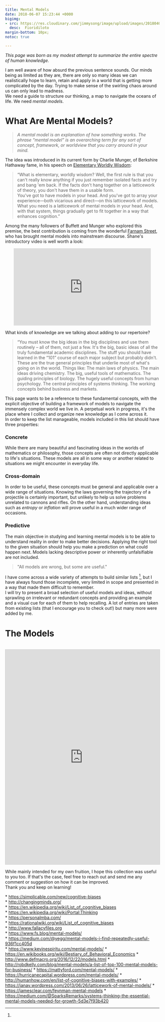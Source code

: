 ```yaml
---
title: Mental Models
date: 2018-06-07 15:23:44 +0000
bigimg:
- src: https://res.cloudinary.com/jimmysong/image/upload/images/2018040501.jpg
  desc:  Fioridiloto
margin-bottom: 10px;
notoc: true

---
```

_This page was born as my modest attempt to summarize the entire spectre of human knowledge._

I am well aware of how absurd the previous sentence sounds. Our minds being as limited as they are, there are only so many ideas we can realistically  hope to learn, retain and apply in a world that is getting more complicated by the day. Trying to make sense of the swirling chaos around us can only lead to madness.  
We need a guide to structure our thinking, a map to navigate the oceans of life. We need _mental models_.

# **What Are Mental Models?**

> _A mental model is an explanation of how something works. The phrase “mental model” is an overarching term for any sort of concept, framework, or worldview that you carry around in your mind._

The idea was introduced in its current form by Charlie Munger, of Berkshire Hathaway fame, in his speech on [Elementary Worldly Wisdom](https://old.ycombinator.com/munger.html):

> “What is elementary, worldly wisdom? Well, the first rule is that you can't really know anything if you just remember isolated facts and try and bang 'em back. If the facts don't hang together on a latticework of theory, you don't have them in a usable form.  
> You've got to have models in your head. And you've got to array your experience—both vicarious and direct—on this latticework of models. What you need is a latticework of mental models in your head. And, with that system, things gradually get to fit together in a way that enhances cognition.”

Among the many followers of Buffett and Munger who explored this premise, the best contribution is coming from the wonderful [Farnam Street](https://www.fs.blog/), who has brought mental models into mainstream discourse. Shane's introductory video is well worth a look:

<div style="text-align: center"><iframe src="https://player.vimeo.com/video/177585900" width="448" height="252" frameborder="0" webkitallowfullscreen mozallowfullscreen allowfullscreen></iframe></div>

What kinds of knowledge are we talking about adding to our repertoire?

> “You must know the big ideas in the big disciplines and use them routinely – all of them, not just a few.
> It's the big, basic ideas of all the truly fundamental academic disciplines. The stuff you should have learned in the “101” course of each major subject but probably didn't.  
> These are the true general principles that underlie most of what's going on in the world. Things like: The main laws of physics. The main ideas driving chemistry. The big, useful tools of mathematics. The guiding principles of biology. The hugely useful concepts from human psychology. The central principles of systems thinking. The working concepts behind business and markets.

This page wants to be a reference to these fundamental concepts, with the explicit objective of building a framework of models to navigate the immensely complex world we live in. A perpetual work in progress, it's  the place where I collect and organize new knowledge as I come across it.  
In order to keep the list manageable, models included in this list should have three properties:

### Concrete

While there are many beautiful and fascinating ideas in the worlds of mathematics or philosophy, those concepts are often not directly applicable to life's situations. These models are all in some way or another related to situations we might encounter in everyday life.

### Cross-domain

In order to be useful, these concepts must be general and applicable over a wide range of situations. Knowing the laws governing the trajectory of a projectile is certainly important, but unlikely to help us solve problems unrelated to cannons and rifles. On the other hand, understanding ideas such as _entropy_ or _inflation_ will prove useful in a much wider range of occasions.

### Predictive

The main objective in studying and learning mental models is to be able to understand reality in order to make better decisions. Applying the right tool to the given situation should help you make a prediction on what could happen next. Models lacking descriptive power or inherently unfalsifiable are not included.

> "All models are wrong, but some are useful."

I have come across a wide variety of attempts to build similar lists [^1], but I have always found those incomplete, very limited in scope and presented in a way that made them difficult to remember.  
I will try to present a broad selection of useful models and ideas, without sprawling on irrelevant or redundant concepts and providing an example and a visual cue for each of them to help recalling. A lot of entries are taken from existing lists (that I encourage you to check out!) but many more were added by me.

# The Models 
</br>
<iframe class="airtable-embed" src="https://airtable.com/embed/shrh38l4EfHom0bnH?backgroundColor=blue&viewControls=on" frameborder="0" onmousewheel="" width="100%" height="700" style="background: transparent; border: 1px solid #ccc;"></iframe>

While mainly intended for my own fruition, I hope this collection was useful to you too. If that's the case, feel free to reach out and send me any comment or suggestion on how it can be improved.  
Thank you and keep on learning!

[^1]:
\* https://simplicable.com/new/cognitive-biases  
\* http://changingminds.org/  
\* https://en.wikipedia.org/wiki/List_of_cognitive_biases  
\* https://en.wikipedia.org/wiki/Portal:Thinking  
\* https://personalmba.com/  
\* https://rationalwiki.org/wiki/List_of_cognitive_biases  
\* http://www.fallacyfiles.org  
\* https://www.fs.blog/mental-models/  
\* https://medium.com/@yegg/mental-models-i-find-repeatedly-useful-936f1cc405d  
\* https://www.kevinespiritu.com/mental-models/
\* https://en.wikibooks.org/wiki/Bestiary_of_Behavioral_Economics
\* http://www.defmacro.org/2016/12/22/models.html
\* http://robdkelly.com/blog/mental-models/a-list-of-top-100-mental-models-for-business/
\* https://mattyford.com/mental-models/
\* https://hurricanecapital.wordpress.com/mental-models/
\* http://humanhow.com/en/list-of-cognitive-biases-with-examples/
\* https://janav.wordpress.com/2013/06/26/latticework-of-mental-models/
\* https://jamesclear.com/feynman-mental-models
\* https://medium.com/@SparksRemarks/systems-thinking-the-essential-mental-models-needed-for-growth-5d3e7f93b420